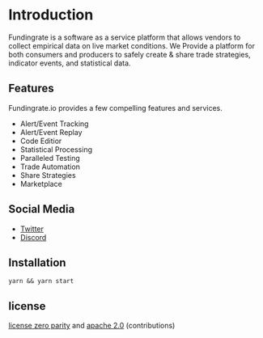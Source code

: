 # Introduction

Fundingrate is a software as a service platform that allows vendors to collect empirical data on live market conditions. We Provide a platform for both consumers and producers to safely create & share trade strategies, indicator events, and statistical data.

## Features

Fundingrate.io provides a few compelling features and services.

* Alert/Event Tracking
* Alert/Event Replay
* Code Editior
* Statistical Processing
* Paralleled Testing
* Trade Automation
* Share Strategies
* Marketplace

## Social Media

- [Twitter](https://twitter.com/FundingrateIO)
- [Discord](https://discord.gg/jWcakUj)

## Installation
```
yarn && yarn start
```

## license

[license zero parity](https://licensezero.com/licenses/parity)
and [apache 2.0](https://www.apache.org/licenses/LICENSE-2.0.txt)
(contributions)